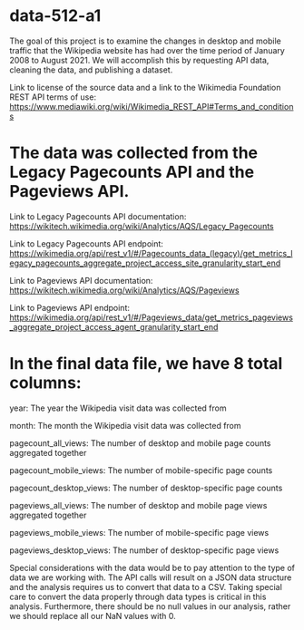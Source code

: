# data-512-a1

The goal of this project is to examine the changes in desktop and mobile traffic that the Wikipedia website has had over the time period of January 2008 to August 2021. We will accomplish this by requesting API data, cleaning the data, and publishing a dataset. 

Link to license of the source data and a link to the Wikimedia Foundation REST API terms of use: https://www.mediawiki.org/wiki/Wikimedia_REST_API#Terms_and_conditions

# The data was collected from the Legacy Pagecounts API and the Pageviews API. 

Link to Legacy Pagecounts API documentation: https://wikitech.wikimedia.org/wiki/Analytics/AQS/Legacy_Pagecounts

Link to Legacy Pagecounts API endpoint: https://wikimedia.org/api/rest_v1/#/Pagecounts_data_(legacy)/get_metrics_legacy_pagecounts_aggregate_project_access_site_granularity_start_end 

Link to Pageviews API documentation: https://wikitech.wikimedia.org/wiki/Analytics/AQS/Pageviews

Link to Pageviews API endpoint: https://wikimedia.org/api/rest_v1/#/Pageviews_data/get_metrics_pageviews_aggregate_project_access_agent_granularity_start_end

# In the final data file, we have 8 total columns:

year: The year the Wikipedia visit data was collected from

month: The month the Wikipedia visit data was collected from

pagecount_all_views: The number of desktop and mobile page counts aggregated together

pagecount_mobile_views: The number of mobile-specific page counts

pagecount_desktop_views: The number of desktop-specific page counts 

pageviews_all_views: The number of desktop and mobile page views aggregated together 

pageviews_mobile_views: The number of mobile-specific page views

pageviews_desktop_views: The number of desktop-specific page views

Special considerations with the data would be to pay attention to the type of data we are working with. The API calls will result on a JSON data structure and the analysis requires us to convert that data to a CSV. Taking special care to convert the data properly through data types is critical in this analysis. Furthermore, there should be no null values in our analysis, rather we should replace all our NaN values with 0. 
